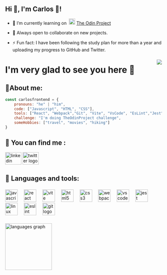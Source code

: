 <link rel="stylesheet" type='text/css' href="https://cdn.jsdelivr.net/gh/devicons/devicon@latest/devicon.min.css" />

## Hi 👋, I'm Carlos :thought_balloon:!


- 🌱 I’m currently learning on &nbsp;<img  src="https://raw.githubusercontent.com/TheOdinProject/theodinproject/refs/heads/main/public/favicon-128.png" height="20" width="20"/>&nbsp;[The Odin Project](https://www.theodinproject.com)

- 👯 Always open to collaborate on new projects.

- ⚡ Fun fact: I have been following the study plan for more than a year and uploading my progress to GitHub and Twitter.

###

<img align="right" src="https://visitor-badge.laobi.icu/badge?page_id=carlosfrontend.carlosfrontend&right_color=orange&&left_color=dodgerblue&left_text=Profile%20Views"  />

# I'm very glad to see you here :dizzy:


## :blond_haired_person:About me:

```js
const carlosfrontend = {
    pronouns: "he" | "him",
    code: ["Javascript", "HTML", "CSS"],
    tools: ["React", "Webpack","Git", "Vite", "VsCode", "EsLint","Jest"],
    challenge: "I'm doing TheOdinProject challenge",
    someHobbies: ["travel", "movies", "hiking"]
}
```

###

## :mag_right: You can find me :


<div align="left">
 <a href="https://www.linkedin.com/in/carlosfrontend"><img src="https://raw.githubusercontent.com/maurodesouza/profile-readme-generator/master/src/assets/icons/social/linkedin/default.svg" width="52" height="40" alt="linkedin logo"  /></a>
 <a href="https://x.com/CarlosFrontEnd"><img src="https://raw.githubusercontent.com/maurodesouza/profile-readme-generator/master/src/assets/icons/social/twitter/default.svg" width="52" height="40" alt="twitter logo"  /></a>
</div>

## 🔨 Languages and tools:
###
<div align="left">
  <img src="https://cdn.jsdelivr.net/gh/devicons/devicon/icons/javascript/javascript-original.svg" height="40" alt="javascript logo"  />
  <img width="12" />
  <img src="https://cdn.jsdelivr.net/gh/devicons/devicon/icons/react/react-original.svg" height="40" alt="react logo"  />
  <img width="12" />
  <img src="https://cdn.jsdelivr.net/gh/devicons/devicon@latest/icons/vitejs/vitejs-original.svg" height="40" alt="vite logo" />
  <img width="12" />
  <img src="https://cdn.jsdelivr.net/gh/devicons/devicon/icons/html5/html5-original.svg" height="40" alt="html5 logo"  />
  <img width="12" />
  <img src="https://cdn.jsdelivr.net/gh/devicons/devicon/icons/css3/css3-original.svg" height="40" alt="css3 logo"  />
  <img width="12" />
  <img src="https://cdn.jsdelivr.net/gh/devicons/devicon/icons/webpack/webpack-original.svg" height="40" alt="webpack logo"  />
  <img width="12" />
  <img src="https://cdn.jsdelivr.net/gh/devicons/devicon/icons/vscode/vscode-original.svg" height="40" alt="vscode logo"  />
  <img width="12" />
  <img src="https://cdn.jsdelivr.net/gh/devicons/devicon/icons/jest/jest-plain.svg" height="40" alt="jest logo"  />
  <img width="12" />
  <img src="https://cdn.jsdelivr.net/gh/devicons/devicon/icons/linux/linux-original.svg" height="40" alt="linux logo"  />
  <img width="12" />
  <img src="https://cdn.jsdelivr.net/gh/devicons/devicon/icons/eslint/eslint-original.svg" height="40" alt="eslint logo"  />
  <img width="12" />
  <img src="https://cdn.jsdelivr.net/gh/devicons/devicon/icons/git/git-original.svg" height="40" alt="git logo"  />
</div>

###

<!-- <div align="left">
  <img src="https://github-readme-stats.vercel.app/api?username=carlosfrontend&hide_title=false&hide_rank=false&show_icons=true&include_all_commits=true&count_private=true&disable_animations=false&theme=dracula&locale=en&hide_border=false&order=1" height="150" alt="stats graph"  />
</div> -->

###
<div align="left"> 
<img src="https://github-readme-stats.vercel.app/api/top-langs?username=carlosfrontend&locale=en&hide_title=false&layout=compact&card_width=320&langs_count=5&theme=dracula&hide_border=false&order=2" height="150" alt="languages graph"  /></div>
